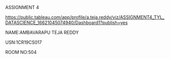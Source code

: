 ASSIGNMENT 4


https://public.tableau.com/app/profile/a.teja.reddy/viz/ASSIGNMENT4_TYL_DATASCIENCE_16621045074940/Dashboard1?publish=yes


NAME:AMBAVARAPU TEJA REDDY


USN:1CR19CS017


ROOM NO:504
